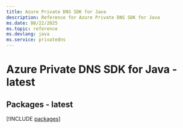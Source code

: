 ```yaml
---
title: Azure Private DNS SDK for Java
description: Reference for Azure Private DNS SDK for Java
ms.date: 08/22/2025
ms.topic: reference
ms.devlang: java
ms.service: privatedns
---
```

# Azure Private DNS SDK for Java - latest
## Packages - latest
[!INCLUDE [packages](private-dns-index.md)]